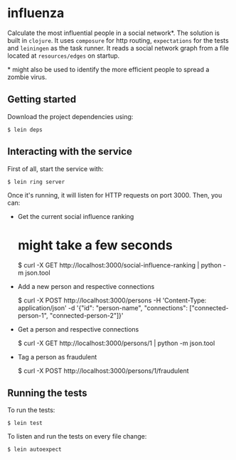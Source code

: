 # influenza

Calculate the most influential people in a social network\*.
The solution is built in `clojure`. It uses `composure` for http routing, `expectations` for the tests and `leiningen` as the task runner.
It reads a social network graph from a file located at `resources/edges` on startup.


\* might also be used to identify the more efficient people to spread a zombie virus.



## Getting started

Download the project dependencies using:

    $ lein deps


## Interacting with the service

First of all, start the service with:

    $ lein ring server

Once it's running, it will listen for HTTP requests on port 3000. Then, you can:

- Get the current social influence ranking

    # might take a few seconds
    $ curl -X GET http://localhost:3000/social-influence-ranking | python -m json.tool

- Add a new person and respective connections

    $ curl -X POST http://localhost:3000/persons -H 'Content-Type: application/json' -d '{"id": "person-name", "connections": ["connected-person-1", "connected-person-2"]}'

- Get a person and respective connections

    $ curl -X GET http://localhost:3000/persons/1 | python -m json.tool

- Tag a person as fraudulent

    $ curl -X POST http://localhost:3000/persons/1/fraudulent



## Running the tests

To run the tests:

    $ lein test

To listen and run the tests on every file change:

    $ lein autoexpect

